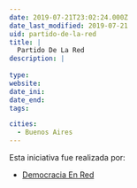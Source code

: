 ```yaml
---
date: 2019-07-21T23:02:24.000Z
date_last_modified: 2019-07-21
uid: partido-de-la-red
title: |
  Partido De La Red
description: |
  
type: 
website: 
date_ini: 
date_end: 
tags:

cities: 
  - Buenos Aires
---
```


Esta iniciativa fue realizada por:

- [Democracia En Red](/organizaciones/democracia-en-red)
